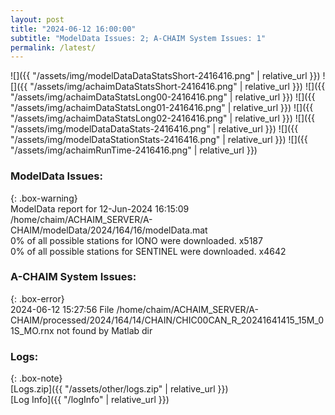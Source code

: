 ```yaml
---
layout: post
title: "2024-06-12 16:00:00"
subtitle: "ModelData Issues: 2; A-CHAIM System Issues: 1"
permalink: /latest/
---
```


![]({{ "/assets/img/modelDataDataStatsShort-2416416.png" | relative_url }})
![]({{ "/assets/img/achaimDataStatsShort-2416416.png" | relative_url }})
![]({{ "/assets/img/achaimDataStatsLong00-2416416.png" | relative_url }})
![]({{ "/assets/img/achaimDataStatsLong01-2416416.png" | relative_url }})
![]({{ "/assets/img/achaimDataStatsLong02-2416416.png" | relative_url }})
![]({{ "/assets/img/modelDataDataStats-2416416.png" | relative_url }})
![]({{ "/assets/img/modelDataStationStats-2416416.png" | relative_url }})
![]({{ "/assets/img/achaimRunTime-2416416.png" | relative_url }})


### ModelData Issues:  
  
{: .box-warning}  
 ModelData report for 12-Jun-2024 16:15:09   
 /home/chaim/ACHAIM_SERVER/A-CHAIM/modelData/2024/164/16/modelData.mat   
 0% of all possible stations for IONO were downloaded. x5187   
 0% of all possible stations for SENTINEL were downloaded. x4642   
  
### A-CHAIM System Issues:  
  
{: .box-error}  
2024-06-12 15:27:56 File /home/chaim/ACHAIM_SERVER/A-CHAIM/processed/2024/164/14/CHAIN/CHIC00CAN_R_20241641415_15M_01S_MO.rnx not found by Matlab dir  

### Logs:  
  
{: .box-note}  
[Logs.zip]({{ "/assets/other/logs.zip" | relative_url }})  
[Log Info]({{ "/logInfo" | relative_url }})  
